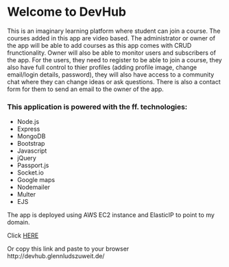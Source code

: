 <h1>Welcome to DevHub</h1>
<p>This is an imaginary learning platform where student can join a course. The courses added in this app are video based. The administrator or owner of the app will be able to add courses as this app comes with CRUD frunctionality. Owner will also be able to monitor users and subscribers of the app. For the users, they need to register to be able to join a course, they also have full control to thier profiles (adding profile image, change email/login details, password), they will also have access to a community chat where they can change ideas or ask questions. There is also a contact form for them to send an email to the owner of the app.</p>

<h3>This application is powered with the ff. technologies:</h3>

<ul> 
    <li>Node.js</li>
    <li>Express</li>
    <li>MongoDB</li>
    <li>Bootstrap</li>
    <li>Javascript</li>
    <li>jQuery</li>
    <li>Passport.js</li>
    <li>Socket.io</li>
    <li>Google maps</li>
    <li>Nodemailer</li>
    <li>Multer</li>
    <li>EJS</li>
</ul>

<p>The app is deployed using AWS EC2 instance and ElasticIP to point to my domain.</p>

<p>Click <a href="http://devhub.glennludszuweit.de/">HERE</a></p>
<p>Or copy this link and paste to your browser http://devhub.glennludszuweit.de/</p>
